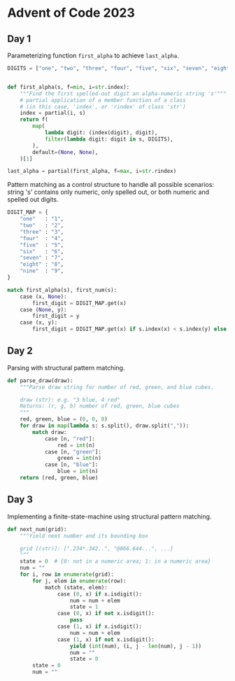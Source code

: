 # Advent of Code 2023

## Day 1

Parameterizing function `first_alpha` to achieve `last_alpha`.

```python
DIGITS = ["one", "two", "three", "four", "five", "six", "seven", "eight", "nine"]


def first_alpha(s, f=min, i=str.index):
    """Find the first spelled-out digit an alpha-numeric string 's'"""
    # partial application of a member function of a class
    # (in this case, 'index', or 'rindex' of class 'str')
    index = partial(i, s)
    return f(
        map(
            lambda digit: (index(digit), digit),
            filter(lambda digit: digit in s, DIGITS),
        ),
        default=(None, None),
    )[1]

last_alpha = partial(first_alpha, f=max, i=str.rindex)
```

Pattern matching as a control structure to handle all possible scenarios: string
's' contains only numeric, only spelled out, or both numeric and spelled out
digits.

```python
DIGIT_MAP = {
    "one"   : "1",
    "two"   : "2",
    "three" : "3",
    "four"  : "4",
    "five"  : "5",
    "six"   : "6",
    "seven" : "7",
    "eight" : "8",
    "nine"  : "9",
}

match first_alpha(s), first_num(s):
    case (x, None):
        first_digit = DIGIT_MAP.get(x)
    case (None, y):
        first_digit = y
    case (x, y):
        first_digit = DIGIT_MAP.get(x) if s.index(x) < s.index(y) else y

```
## Day 2

Parsing with structural pattern matching.

```python
def parse_draw(draw):
    """Parse draw string for number of red, green, and blue cubes.

    draw (str): e.g. "3 blue, 4 red"
    Returns: (r, g, b) number of red, green, blue cubes
    """
    red, green, blue = (0, 0, 0)
    for draw in map(lambda s: s.split(), draw.split(",")):
        match draw:
            case [n, "red"]:
                red = int(n)
            case [n, "green"]:
                green = int(n)
            case [n, "blue"]:
                blue = int(n)
    return (red, green, blue)

```
## Day 3

Implementing a finite-state-machine using structural pattern matching.

```python
def next_num(grid):
    """Yield next number and its bounding box

    grid [(str)]: [".234*.342..", "@866.644...", ...]
    """
    state = 0  # {0: not in a numeric area; 1: in a numeric area}
    num = ""
    for i, row in enumerate(grid):
        for j, elem in enumerate(row):
            match (state, elem):
                case (0, x) if x.isdigit():
                    num = num + elem
                    state = 1
                case (0, x) if not x.isdigit():
                    pass
                case (1, x) if x.isdigit():
                    num = num + elem
                case (1, x) if not x.isdigit():
                    yield (int(num), (i, j - len(num), j - 1))
                    num = ""
                    state = 0
        state = 0
        num = ""
```
